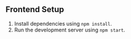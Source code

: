 ## Frontend Setup

1. Install dependencies using `npm install`.
2. Run the development server using `npm start`.